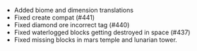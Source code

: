 - Added biome and dimension translations
- Fixed create compat (#441)
- Fixed diamond ore incorrect tag (#440)
- Fixed waterlogged blocks getting destroyed in space (#437)
- Fixed missing blocks in mars temple and lunarian tower.